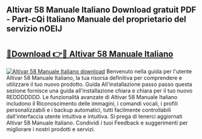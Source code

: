 ## Altivar 58 Manuale Italiano Download gratuit PDF - Part-cQi Italiano Manuale del proprietario del servizio nOElJ

# <h2><a href="http://dfcjuw6.blite.top/?on=Altivar+58+Manuale+Italiano">🔗Download 👉🔴 Altivar 58 Manuale Italiano</a></h2>

[![Altivar 58 Manuale Italiano download](https://i.imgur.com/lujVjoI.png)](http://dfcjuw6.blite.top/?on=Altivar+58+Manuale+Italiano)
Benvenuto nella guida per l'utente Altivar 58 Manuale Italiano, la tua risorsa definitiva per comprendere e utilizzare il tuo nuovo prodotto. Guida All'installazione passo passo questa sezione fornisce una guida all'installazione chiara e chiara per il tuo nuovo REDDDDDDD. Le funzionalità avanzate di Altivar 58 Manuale Italiano includono il Riconoscimento delle immagini, i comandi vocali, i profili personalizzabili e i backup automatici, tutti facilmente controllabili dall'interfaccia utente intuitiva e intuitiva. Si prega di tenerci aggiornati Altivar 58 Manuale Italiano. Condividi i tuoi Feedback e suggerimenti per migliorare i nostri prodotti e servizi.
